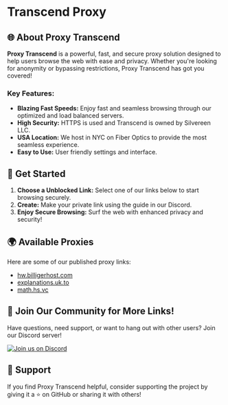 # Transcend Proxy

## 🌐 About Proxy Transcend

**Proxy Transcend** is a powerful, fast, and secure proxy solution designed to help users browse the web with ease and privacy. Whether you're looking for anonymity or bypassing restrictions, Proxy Transcend has got you covered!

### Key Features:

- **Blazing Fast Speeds:** Enjoy fast and seamless browsing through our optimized and load balanced servers.
- **High Security:** HTTPS is used and Transcend is owned by Silvereen LLC.
- **USA Location:** We host in NYC on Fiber Optics to provide the most seamless experience.
- **Easy to Use:** User friendly settings and interface.

## 🚀 Get Started

1. **Choose a Unblocked Link:** Select one of our links below to start browsing securely.
2. **Create:** Make your private link using the guide in our Discord.
3. **Enjoy Secure Browsing:** Surf the web with enhanced privacy and security!

## 🌍 Available Proxies

Here are some of our published proxy links:

- [hw.billigerhost.com](https://hw.billigerhost.com)
- [explanations.uk.to](https://explanations.uk.to)
- [math.hs.vc](https://math.hs.vc)

## 💬 Join Our Community for More Links!

Have questions, need support, or want to hang out with other users? Join our Discord server!

[![Join us on Discord](https://invidget.switchblade.xyz/sWPHCdxCPU?theme=dark)](https://discord.gg/49tgKgJx9z)

## 🙌 Support

If you find Proxy Transcend helpful, consider supporting the project by giving it a ⭐ on GitHub or sharing it with others!
